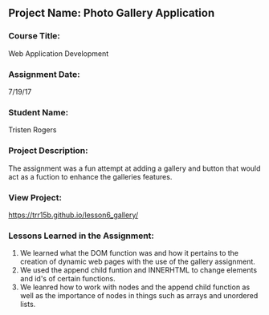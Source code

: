 ## Project Name:  Photo Gallery Application

### Course Title:
Web Application Development

### Assignment Date:  
7/19/17

### Student Name:  
Tristen Rogers

### Project Description:
The assignment was a fun attempt at adding a gallery and button that would act as a fuction to enhance the galleries features.

### View Project:
 https://trr15b.github.io/lesson6_gallery/

### Lessons Learned in the Assignment:
1. We learned what the DOM function was and how it pertains to the creation of dynamic web pages with the use of the gallery assignment.
2. We used the append child funtion and INNERHTML to change elements and id's of certain functions.
3. We leanred how to work with nodes and the append child function as well as the importance of nodes in things such as arrays and unordered lists.
